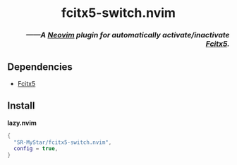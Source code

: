 <h1 align="center"> fcitx5-switch.nvim </h1>
<h3 align="right">

*——A [Neovim](https://github.com/neovim/neovim) plugin for automatically activate/inactivate [Fcitx5](https://github.com/fcitx/fcitx5).*

</h3>

## Dependencies
- [Fcitx5](https://github.com/fcitx/fcitx5)
## Install

**lazy.nvim**
```lua
{
  "SR-MyStar/fcitx5-switch.nvim",
  config = true,
}
```
